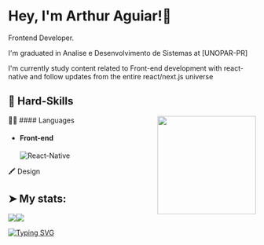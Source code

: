 # Hey, I'm Arthur Aguiar!👋

Frontend Developer.

I'm graduated in Analise e Desenvolvimento de Sistemas at [UNOPAR-PR]

I'm currently study content related to Front-end development with react-native and follow updates from the entire react/next.js universe

## 🔭 Hard-Skills
<div align="center">
  <img align="right" src="https://octodex.github.com/images/daftpunktocat-thomas.gif" height="200px" />
</div>
👩‍💻 #### Languages 
  
  - #### Front-end
    ![React-Native](https://img.shields.io/badge/React_Native-20232A?style=for-the-badge&logo=react&logoColor=61DAFB)
    

  🖍 Design 
    
## ➤ My stats:
<div style="display: flex">
<a href="https://github.com/EvoluWil">
  <img align="center" src="https://github-readme-stats.anuraghazra1.vercel.app/api?username=ArthurAguiarDEV&theme=radical&show_icons=true" />
</a>
<a href="https://github.com/EvoluWil">
  <img align="center" src="https://github-readme-stats.anuraghazra1.vercel.app/api/top-langs/?username=ArthurAguiarDEV&layout=compact&theme=radical" />
</a>
</div>
  
[![Typing SVG](https://readme-typing-svg.herokuapp.com?color=009208&size=33&center=true&vCenter=true&width=840&height=80&lines=Staying+focused+and+dedication;is+the+vision+for+a+bright+future)](https://git.io/typing-svg)
